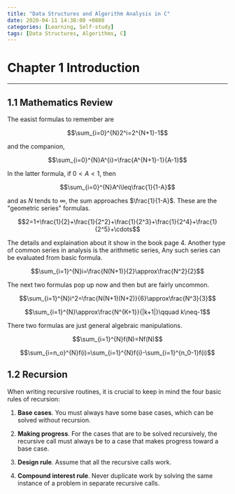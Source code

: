 ```yaml
---
title: "Data Structures and Algorithm Analysis in C"
date: 2020-04-11 14:38:00 +0800
categories: [Learning, Self-study]
tags: [Data Structures, Algorithms, C]
---
```

# Chapter 1 Introduction
***
## 1.1 Mathematics Review

The easist  formulas to remember are

$$\sum_{i=0}^{N}2^i=2^{N+1}-1$$

and the companion,

$$\sum_{i=0}^{N}A^{i}=\frac{A^{N+1}-1}{A-1}$$

In the latter formula, if $0<A<1$, then

$$\sum_{i=0}^{N}A^i\leq\frac{1}{1-A}$$

and as $N$ tends to $\infty$, the sum approaches $\frac{1}{1-A}$. These are the "geometric series" formulas.

 

$$2=1+\frac{1}{2}+\frac{1}{2^2}+\frac{1}{2^3}+\frac{1}{2^4}+\frac{1}{2^5}+\cdots$$

The details and explaination about it show in the book page 4. Another type of common series in analysis is the arithmetic series, Any such series can be evaluated from basic formula.

$$\sum_{i=1}^{N}i=\frac{N(N+1)}{2}\approx\frac{N^2}{2}$$

The next two formulas pop up now and then but are fairly uncommon.

$$\sum_{i=1}^{N}i^2=\frac{N(N+1)(N+2)}{6}\approx\frac{N^3}{3}$$

$$\sum_{i=1}^{N}\approx\frac{N^{K+1}}{|k+1|}\qquad k\neq-1$$

There two formulas are just general algebraic manipulations.

$$\sum_{i=1}^{N}f(N)=Nf(N)$$

$$\sum_{i=n_o}^{N}f(i)=\sum_{i=1}^{N}f{i}-\sum_{i=1}^{n_0-1}f(i)$$ 

## 1.2 Recursion

When writing recursive routines, it is crucial to keep in mind the four basic rules of recursion:    

1. **Base cases**. You must always have some base cases, which can be solved without recursion.

2. **Making progress**. For the cases that are to be solved recursively, the recursive call must always be to a case that makes progress toward a base case.

3. **Design rule**. Assume that all the recursive calls work.

4. **Compound interest rule**. Never duplicate work by solving the same instance of a problem in separate recursive calls.